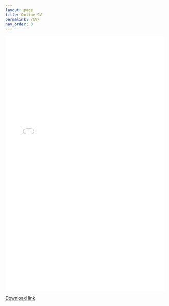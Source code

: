 ```yaml
---
layout: page
title: Online CV
permalink: /CV/
nav_order: 3
---
```


<embed src="{{site.baseurl}}/images/Olm_MatthewCV.pdf" width="500" height="800" type="application/pdf" />





<a href="{{site.baseurl}}/images/Olm_MatthewCV.pdf" target="_blank"> Download link </a>
